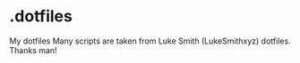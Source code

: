 # .dotfiles
My dotfiles
Many scripts are taken from Luke Smith (LukeSmithxyz) dotfiles. Thanks man!
